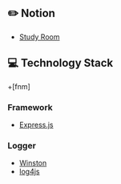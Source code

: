 ## :pencil2: Notion
+ [Study Room](https://violet-lilac.notion.site/Node-js-52dca3423dae4a51a24ce0ad1ffc0711)

## :computer: Technology Stack

+[fnm]
### Framework
+ [Express.js](https://expressjs.com/ko/)

### Logger
+ [Winston](https://github.com/winstonjs/winston)
+ [log4js](https://github.com/log4js-node/log4js-node)

